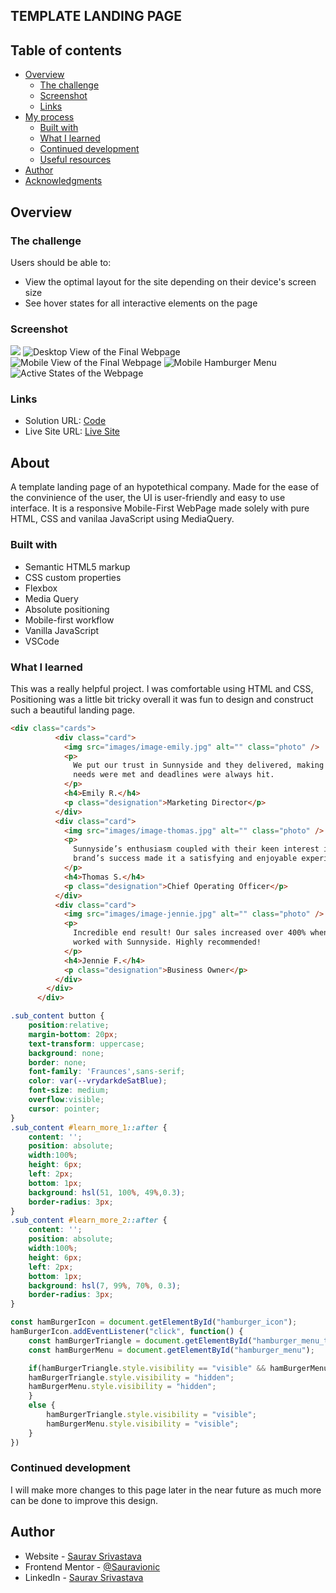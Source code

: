  ## TEMPLATE LANDING PAGE

## Table of contents

- [Overview](#overview)
  - [The challenge](#the-challenge)
  - [Screenshot](#screenshot)
  - [Links](#links)
- [My process](#my-process)
  - [Built with](#built-with)
  - [What I learned](#what-i-learned)
  - [Continued development](#continued-development)
  - [Useful resources](#useful-resources)
- [Author](#author)
- [Acknowledgments](#acknowledgments)


## Overview

### The challenge

Users should be able to:

- View the optimal layout for the site depending on their device's screen size
- See hover states for all interactive elements on the page

### Screenshot

![](./screenshot.jpg)
![Desktop View of the Final Webpage](images/desktop-design.jpg)
![Mobile View of the Final Webpage](images/mobile-design.jpg)
![Mobile Hamburger Menu](images/mobile-menu.jpg)
![Active States of the Webpage](images/active-states.jpg)
### Links

- Solution URL: [Code](https://github.com/Sauravionic/Template_Landing_page)
- Live Site URL: [Live Site](https://sauravionic.github.io/Template_Landing_page/)

## About
 A template landing page of an hypotethical company.
 Made for the ease of the convinience of the user, the UI is user-friendly and 
 easy to use interface. It is a responsive Mobile-First WebPage made solely with
 pure HTML, CSS and vanilaa JavaScript using MediaQuery.

### Built with

- Semantic HTML5 markup
- CSS custom properties
- Flexbox
- Media Query
- Absolute positioning
- Mobile-first workflow
- Vanilla JavaScript
- VSCode


### What I learned

This was a really helpful project. I was comfortable using HTML and CSS, Positioning was a little bit tricky 
overall it was fun to design and construct such a beautiful landing page. 

```html
<div class="cards">
          <div class="card">
            <img src="images/image-emily.jpg" alt="" class="photo" />
            <p>
              We put our trust in Sunnyside and they delivered, making sure our
              needs were met and deadlines were always hit.
            </p>
            <h4>Emily R.</h4>
            <p class="designation">Marketing Director</p>
          </div>
          <div class="card">
            <img src="images/image-thomas.jpg" alt="" class="photo" />
            <p>
              Sunnyside’s enthusiasm coupled with their keen interest in our
              brand’s success made it a satisfying and enjoyable experience.
            </p>
            <h4>Thomas S.</h4>
            <p class="designation">Chief Operating Officer</p>
          </div>
          <div class="card">
            <img src="images/image-jennie.jpg" alt="" class="photo" />
            <p>
              Incredible end result! Our sales increased over 400% when we
              worked with Sunnyside. Highly recommended!
            </p>
            <h4>Jennie F.</h4>
            <p class="designation">Business Owner</p>
          </div>
        </div>
      </div>
```
```css
.sub_content button {
    position:relative;
    margin-bottom: 20px;
    text-transform: uppercase;
    background: none;
    border: none;
    font-family: 'Fraunces',sans-serif;
    color: var(--vrydarkdeSatBlue);
    font-size: medium;
    overflow:visible;
    cursor: pointer;
}
.sub_content #learn_more_1::after {
    content: '';
    position: absolute;
    width:100%;
    height: 6px;
    left: 2px;
    bottom: 1px;
    background: hsl(51, 100%, 49%,0.3);
    border-radius: 3px;
}
.sub_content #learn_more_2::after {
    content: '';
    position: absolute;
    width:100%;
    height: 6px;
    left: 2px;
    bottom: 1px;
    background: hsl(7, 99%, 70%, 0.3);
    border-radius: 3px;
}
```
```js
const hamBurgerIcon = document.getElementById("hamburger_icon");
hamBurgerIcon.addEventListener("click", function() {
    const hamBurgerTriangle = document.getElementById("hamburger_menu_triangle");
    const hamBurgerMenu = document.getElementById("hamburger_menu");

    if(hamBurgerTriangle.style.visibility == "visible" && hamBurgerMenu.style.visibility == "visible") {
    hamBurgerTriangle.style.visibility = "hidden";
    hamBurgerMenu.style.visibility = "hidden";
    }
    else {
        hamBurgerTriangle.style.visibility = "visible";
        hamBurgerMenu.style.visibility = "visible";
    }
})
```


### Continued development

I will make more changes to this page later in the near future as much more can be done to 
improve this design.

## Author

- Website - [Saurav Srivastava](https://github.com/Sauravionic)
- Frontend Mentor - [@Sauravionic](https://www.frontendmentor.io/profile/Sauravionic)
- LinkedIn - [Saurav Srivastava](https://www.linkedin.com/in/saurav-srivastava-4b71b5188/)

